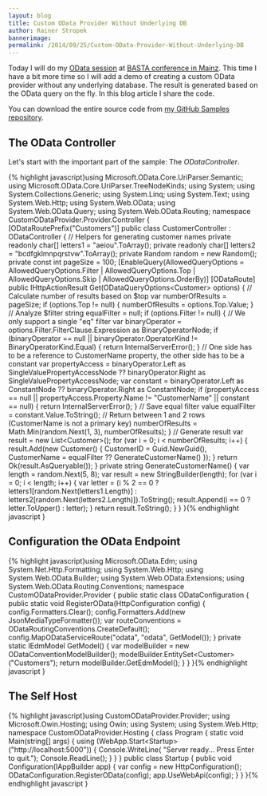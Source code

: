 ```yaml
---
layout: blog
title: Custom OData Provider Without Underlying DB
author: Rainer Stropek
bannerimage: 
permalink: /2014/09/25/Custom-OData-Provider-Without-Underlying-DB
---
```


<p xmlns="http://www.w3.org/1999/xhtml">Today I will do my <a href="http://www.software-architects.com/devblog/2014/09/12/10-OData-FAQs" target="_blank">OData session</a> at <a href="http://basta.net/2014/sessions/custom-odata-providers-mit-aspnet-web-api" target="_blank">BASTA conference in Mainz</a>. This time I have a bit more time so I will add a demo of creating a custom OData provider without any underlying database. The result is generated based on the OData query on the fly. In this blog article I share the code.</p><p class="showcase" xmlns="http://www.w3.org/1999/xhtml">You can download the entire source code from <a href="https://github.com/rstropek/Samples/tree/master/CustomODataProvider" target="_blank">my GitHub Samples repository</a>.</p><h2 xmlns="http://www.w3.org/1999/xhtml">The OData Controller</h2><p xmlns="http://www.w3.org/1999/xhtml">Let's start with the important part of the sample: The <em>ODataController</em>.</p>{% highlight javascript}using Microsoft.OData.Core.UriParser.Semantic;&#xA;using Microsoft.OData.Core.UriParser.TreeNodeKinds;&#xA;using System;&#xA;using System.Collections.Generic;&#xA;using System.Linq;&#xA;using System.Text;&#xA;using System.Web.Http;&#xA;using System.Web.OData;&#xA;using System.Web.OData.Query;&#xA;using System.Web.OData.Routing;&#xA;&#xA;namespace CustomODataProvider.Provider.Controller&#xA;{&#xA;&#x9;[ODataRoutePrefix(&quot;Customers&quot;)]&#xA;&#x9;public class CustomerController : ODataController&#xA;&#x9;{&#xA;&#x9;&#x9;// Helpers for generating customer names&#xA;&#x9;&#x9;private readonly char[] letters1 = &quot;aeiou&quot;.ToArray();&#xA;&#x9;&#x9;private readonly char[] letters2 = &quot;bcdfgklmnpqrstvw&quot;.ToArray();&#xA;&#x9;&#x9;private Random random = new Random();&#xA;&#xA;&#x9;&#x9;private const int pageSize = 100;&#xA;&#xA;&#x9;&#x9;[EnableQuery(AllowedQueryOptions = AllowedQueryOptions.Filter | AllowedQueryOptions.Top | AllowedQueryOptions.Skip | AllowedQueryOptions.OrderBy)]&#xA;&#x9;&#x9;[ODataRoute]&#xA;&#x9;&#x9;public IHttpActionResult Get(ODataQueryOptions&lt;Customer&gt; options)&#xA;&#x9;&#x9;{&#xA;&#x9;&#x9;&#x9;// Calculate number of results based on $top&#xA;&#x9;&#x9;&#x9;var numberOfResults = pageSize;&#xA;&#x9;&#x9;&#x9;if (options.Top != null)&#xA;&#x9;&#x9;&#x9;{&#xA;&#x9;&#x9;&#x9;&#x9;numberOfResults = options.Top.Value;&#xA;&#x9;&#x9;&#x9;}&#xA;&#xA;&#x9;&#x9;&#x9;// Analyze $filter&#xA;&#x9;&#x9;&#x9;string equalFilter = null;&#xA;&#x9;&#x9;&#x9;if (options.Filter != null)&#xA;&#x9;&#x9;&#x9;{&#xA;&#x9;&#x9;&#x9;&#x9;// We only support a single &quot;eq&quot; filter&#xA;&#x9;&#x9;&#x9;&#x9;var binaryOperator = options.Filter.FilterClause.Expression as BinaryOperatorNode;&#xA;&#x9;&#x9;&#x9;&#x9;if (binaryOperator == null || binaryOperator.OperatorKind != BinaryOperatorKind.Equal)&#xA;&#x9;&#x9;&#x9;&#x9;{&#xA;&#x9;&#x9;&#x9;&#x9;&#x9;return InternalServerError();&#xA;&#x9;&#x9;&#x9;&#x9;}&#xA;&#xA;&#x9;&#x9;&#x9;&#x9;// One side has to be a reference to CustomerName property, the other side has to be a constant&#xA;&#x9;&#x9;&#x9;&#x9;var propertyAccess = binaryOperator.Left as SingleValuePropertyAccessNode ?? binaryOperator.Right as SingleValuePropertyAccessNode;&#xA;&#x9;&#x9;&#x9;&#x9;var constant = binaryOperator.Left as ConstantNode ?? binaryOperator.Right as ConstantNode;&#xA;&#x9;&#x9;&#x9;&#x9;if (propertyAccess == null || propertyAccess.Property.Name != &quot;CustomerName&quot; || constant == null)&#xA;&#x9;&#x9;&#x9;&#x9;{&#xA;&#x9;&#x9;&#x9;&#x9;&#x9;return InternalServerError();&#xA;&#x9;&#x9;&#x9;&#x9;}&#xA;&#xA;&#x9;&#x9;&#x9;&#x9;// Save equal filter value&#xA;&#x9;&#x9;&#x9;&#x9;equalFilter = constant.Value.ToString();&#xA;&#xA;&#x9;&#x9;&#x9;&#x9;// Return between 1 and 2 rows (CustomerName is not a primary key)&#xA;&#x9;&#x9;&#x9;&#x9;numberOfResults = Math.Min(random.Next(1, 3), numberOfResults);&#xA;&#x9;&#x9;&#x9;}&#xA;&#xA;&#x9;&#x9;&#x9;// Generate result&#xA;&#x9;&#x9;&#x9;var result = new List&lt;Customer&gt;();&#xA;&#x9;&#x9;&#x9;for (var i = 0; i &lt; numberOfResults; i++)&#xA;&#x9;&#x9;&#x9;{&#xA;&#x9;&#x9;&#x9;&#x9;result.Add(new Customer() { CustomerID = Guid.NewGuid(), CustomerName = equalFilter ?? GenerateCustomerName() });&#xA;&#x9;&#x9;&#x9;}&#xA;&#xA;&#x9;&#x9;&#x9;return Ok(result.AsQueryable());&#xA;&#x9;&#x9;}&#xA;&#xA;&#x9;&#x9;private string GenerateCustomerName()&#xA;&#x9;&#x9;{&#xA;&#x9;&#x9;&#x9;var length = random.Next(5, 8);&#xA;&#x9;&#x9;&#x9;var result = new StringBuilder(length);&#xA;&#x9;&#x9;&#x9;for (var i = 0; i &lt; length; i++)&#xA;&#x9;&#x9;&#x9;{&#xA;&#x9;&#x9;&#x9;&#x9;var letter = (i % 2 == 0 ? letters1[random.Next(letters1.Length)] : letters2[random.Next(letters2.Length)]).ToString();&#xA;&#x9;&#x9;&#x9;&#x9;result.Append(i == 0 ? letter.ToUpper() : letter);&#xA;&#x9;&#x9;&#x9;}&#xA;&#xA;&#x9;&#x9;&#x9;return result.ToString();&#xA;&#x9;&#x9;}&#xA;&#x9;}&#xA;}{% endhighlight javascript }<h2 xmlns="http://www.w3.org/1999/xhtml">Configuration the OData Endpoint</h2>{% highlight javascript}using Microsoft.OData.Edm;&#xA;using System.Net.Http.Formatting;&#xA;using System.Web.Http;&#xA;using System.Web.OData.Builder;&#xA;using System.Web.OData.Extensions;&#xA;using System.Web.OData.Routing.Conventions;&#xA;&#xA;namespace CustomODataProvider.Provider&#xA;{&#xA;&#x9;public static class ODataConfiguration&#xA;&#x9;{&#xA;&#x9;&#x9;public static void RegisterOData(HttpConfiguration config)&#xA;&#x9;&#x9;{&#xA;&#x9;&#x9;&#x9;config.Formatters.Clear();&#xA;&#x9;&#x9;&#x9;config.Formatters.Add(new JsonMediaTypeFormatter());&#xA;&#xA;&#x9;&#x9;&#x9;var routeConventions = ODataRoutingConventions.CreateDefault();&#xA;&#x9;&#x9;&#x9;config.MapODataServiceRoute(&quot;odata&quot;, &quot;odata&quot;, GetModel());&#xA;&#x9;&#x9;}&#xA;&#xA;&#x9;&#x9;private static IEdmModel GetModel()&#xA;&#x9;&#x9;{&#xA;&#x9;&#x9;&#x9;var modelBuilder = new ODataConventionModelBuilder();&#xA;&#x9;&#x9;&#x9;modelBuilder.EntitySet&lt;Customer&gt;(&quot;Customers&quot;);&#xA;&#x9;&#x9;&#x9;return modelBuilder.GetEdmModel();&#xA;&#x9;&#x9;}&#xA;&#x9;}&#xA;}{% endhighlight javascript }<h2 xmlns="http://www.w3.org/1999/xhtml">The Self Host</h2>{% highlight javascript}using CustomODataProvider.Provider;&#xA;using Microsoft.Owin.Hosting;&#xA;using Owin;&#xA;using System;&#xA;using System.Web.Http;&#xA;&#xA;namespace CustomODataProvider.Hosting&#xA;{&#xA;&#x9;class Program&#xA;&#x9;{&#xA;&#x9;&#x9;static void Main(string[] args)&#xA;&#x9;&#x9;{&#xA;&#x9;&#x9;&#x9;using (WebApp.Start&lt;Startup&gt;(&quot;http://localhost:5000&quot;)) &#xA;&#x9;&#x9;&#x9;{ &#xA;&#x9;&#x9;&#x9;&#x9;Console.WriteLine( &quot;Server ready... Press Enter to quit.&quot;); &#xA;&#x9;&#x9;&#x9;&#x9;Console.ReadLine(); &#xA;&#x9;&#x9;&#x9;}&#xA;&#x9;&#x9;}&#xA;&#x9;}&#xA;&#xA;&#x9;public class Startup&#xA;&#x9;{&#xA;&#x9;&#x9;public void Configuration(IAppBuilder app)&#xA;&#x9;&#x9;{&#xA;&#x9;&#x9;&#x9;var config = new HttpConfiguration();&#xA;&#x9;&#x9;&#x9;ODataConfiguration.RegisterOData(config);&#xA;&#x9;&#x9;&#x9;app.UseWebApi(config);&#xA;&#x9;&#x9;}&#xA;&#x9;}&#xA;}{% endhighlight javascript }